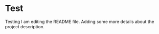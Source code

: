 # Test
Testing I am editing the README file. Adding some more details about the project description.

